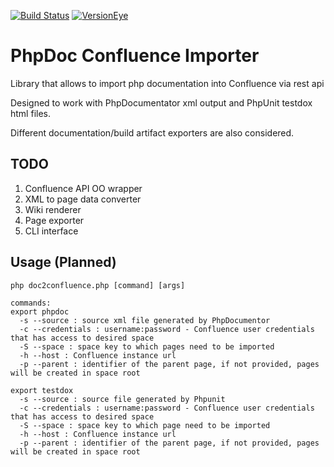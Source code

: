 [![Build Status](https://travis-ci.org/Code-Mine-Development/PhpDoc-Confluence-Importer.svg?branch=master)](https://travis-ci.org/Code-Mine-Development/PhpDoc-Confluence-Importer)  [![VersionEye](https://www.versioneye.com/user/projects/569641bfaf789b0027001a2b/badge.svg)](https://www.versioneye.com/user/projects/569641bfaf789b0027001a2b)

# PhpDoc Confluence Importer

Library that allows to import php documentation into Confluence via rest api

Designed to work with PhpDocumentator xml output and PhpUnit testdox html files.

Different documentation/build artifact exporters are also considered. 

## TODO

1. Confluence API OO wrapper
2. XML to page data converter
3. Wiki renderer
4. Page exporter
5. CLI interface

## Usage (Planned)

```
php doc2confluence.php [command] [args]  

commands:
export phpdoc
  -s --source : source xml file generated by PhpDocumentor
  -c --credentials : username:password - Confluence user credentials that has access to desired space
  -S --space : space key to which pages need to be imported
  -h --host : Confluence instance url
  -p --parent : identifier of the parent page, if not provided, pages will be created in space root
  
export testdox
  -s --source : source file generated by Phpunit
  -c --credentials : username:password - Confluence user credentials that has access to desired space
  -S --space : space key to which page need to be imported
  -h --host : Confluence instance url
  -p --parent : identifier of the parent page, if not provided, pages will be created in space root

```
